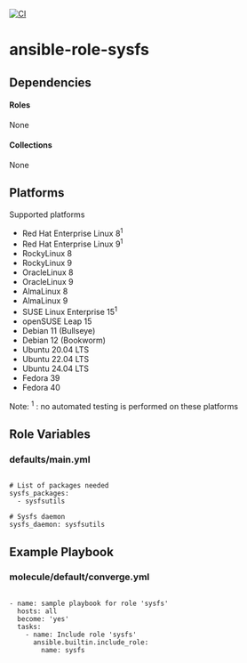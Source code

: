 [![CI](https://github.com/de-it-krachten/ansible-role-sysfs/workflows/CI/badge.svg?event=push)](https://github.com/de-it-krachten/ansible-role-sysfs/actions?query=workflow%3ACI)


# ansible-role-sysfs

<basic role description>



## Dependencies

#### Roles
None

#### Collections
None

## Platforms

Supported platforms

- Red Hat Enterprise Linux 8<sup>1</sup>
- Red Hat Enterprise Linux 9<sup>1</sup>
- RockyLinux 8
- RockyLinux 9
- OracleLinux 8
- OracleLinux 9
- AlmaLinux 8
- AlmaLinux 9
- SUSE Linux Enterprise 15<sup>1</sup>
- openSUSE Leap 15
- Debian 11 (Bullseye)
- Debian 12 (Bookworm)
- Ubuntu 20.04 LTS
- Ubuntu 22.04 LTS
- Ubuntu 24.04 LTS
- Fedora 39
- Fedora 40

Note:
<sup>1</sup> : no automated testing is performed on these platforms

## Role Variables
### defaults/main.yml
<pre><code>
# List of packages needed
sysfs_packages:
  - sysfsutils

# Sysfs daemon
sysfs_daemon: sysfsutils
</pre></code>




## Example Playbook
### molecule/default/converge.yml
<pre><code>
- name: sample playbook for role 'sysfs'
  hosts: all
  become: 'yes'
  tasks:
    - name: Include role 'sysfs'
      ansible.builtin.include_role:
        name: sysfs
</pre></code>
